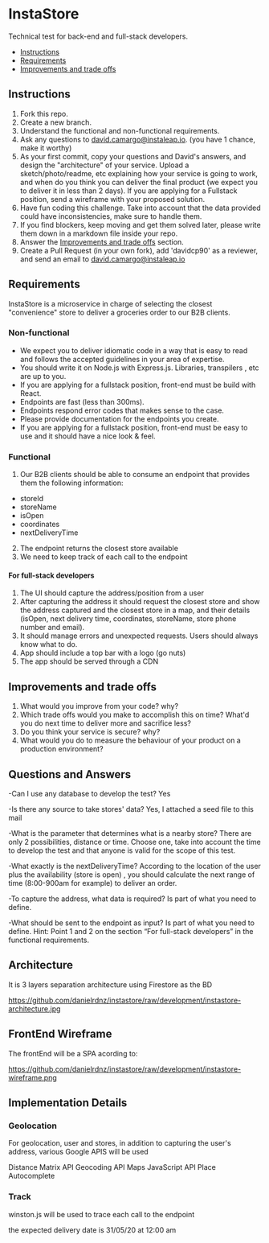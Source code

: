 # InstaStore
Technical test for back-end and full-stack developers.
 - [Instructions](#instructions)
 - [Requirements](#requirements)
 - [Improvements and trade offs](#improvements-and-trade-offs)
 
## Instructions
 1. Fork this repo.
 2. Create a new branch.
 3. Understand the functional and non-functional requirements.
 4. Ask any questions to david.camargo@instaleap.io. (you have 1 chance, make it worthy)
 4. As your first commit, copy your questions and David's answers, and design the "architecture" of your service. Upload a
    sketch/photo/readme, etc explaining how your service is going to work, and when do you think you can deliver
    the final product (we expect you to deliver it in less than 2 days). If you are applying for a Fullstack position, send a wireframe with your proposed solution.
 5. Have fun coding this challenge. Take into account that the data provided could have inconsistencies, make sure to handle them.
 6. If you find blockers, keep moving and get them solved later, please write them down in a markdown file inside your repo.
 7. Answer the [Improvements and trade offs](#improvements-and-trade-offs) section.
 7. Create a Pull Request (in your own fork), add 'davidcp90' as a reviewer, and send an email to david.camargo@instaleap.io

## Requirements
InstaStore is a microservice in charge of selecting the closest "convenience" store to deliver a groceries order to our B2B clients.

### Non-functional
- We expect you to deliver idiomatic code in a way that is easy to read and follows the accepted guidelines in your area of expertise.
- You should write it on Node.js with Express.js. Libraries, transpilers , etc are up to you.
- If you are applying for a fullstack position, front-end must be build with React.
- Endpoints are fast (less than 300ms).
- Endpoints respond error codes that makes sense to the case.
- Please provide documentation for the endpoints you create.
- If you are applying for a fullstack position, front-end must be easy to use and it should have a nice look & feel.

### Functional
1. Our B2B clients should be able to consume an endpoint that provides them the following information:
  - storeId
  - storeName
  - isOpen
  - coordinates
  - nextDeliveryTime
2. The endpoint returns the closest store available
3. We need to keep track of each call to the endpoint
#### For full-stack developers
1. The UI should capture the address/position from a user
2. After capturing the address it should request the closest store and show the address captured and the closest store in a map, and their details (isOpen, next delivery time, coordinates, storeName, store phone number and email).
3. It should manage errors and unexpected requests. Users should always know what to do.
4. App should include a top bar with a logo (go nuts)
5. The app should be served through a CDN
## Improvements and trade offs
1. What would you improve from your code? why?
2. Which trade offs would you make to accomplish this on time? What'd you do next time to deliver more and sacrifice less?
3. Do you think your service is secure? why?
4. What would you do to measure the behaviour of your product on a production environment?

## Questions and Answers
-Can I use any database to develop the test?
Yes

-Is there any source to take stores' data?
Yes, I attached a seed file to this mail

-What is the parameter that determines what is a nearby store?
There are only 2 possibilities, distance or time. Choose one, take into account the time to develop the test and that anyone is valid for the scope of this test.

-What exactly is the nextDeliveryTime?
According to the location of the user plus the availability (store is open) , you should calculate the next range of time (8:00-900am for example) to deliver an order.

-To capture the address, what data is required?
Is part of what you need to define.

-What should be sent to the endpoint as input?
Is part of what you need to define. Hint: Point 1 and 2 on the section “For full-stack developers” in the functional requirements.

## Architecture

It is 3 layers separation architecture using Firestore as the BD

https://github.com/danielrdnz/instastore/raw/development/instastore-architecture.jpg

## FrontEnd Wireframe
The frontEnd will be a SPA acording to:

https://github.com/danielrdnz/instastore/raw/development/instastore-wireframe.png


## Implementation Details

### Geolocation

For geolocation, user and stores, in addition to capturing the user's address, various Google APIS will be used

Distance Matrix API
Geocoding API
Maps JavaScript API
Place Autocomplete

### Track

winston.js will be used to trace each call to the endpoint

the expected delivery date is 31/05/20 at 12:00 am